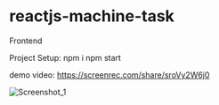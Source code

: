# reactjs-machine-task
Frontend

Project Setup:
npm i
npm start

demo video:  https://screenrec.com/share/sroVy2W6j0

![Screenshot_1](https://github.com/user-attachments/assets/a19ca79b-be9a-4797-9f3a-5806a4eed973)
